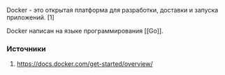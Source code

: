 Docker - это открытая платформа для разработки, доставки и запуска приложений. [1]

Docker написан на языке программирования [[Go]].

### Источники
1. https://docs.docker.com/get-started/overview/